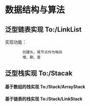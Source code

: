 # 数据结构与算法
## 泛型链表实现 To:/LinkList
   实现功能：
   
            创建头、尾节点作为哨兵
            增、删、查
## 泛型栈实现 To:/Stacak
#### 基于数组的栈实现 To:/Stack/ArrayStack
#### 基于链表的栈实现 To:/Stack/LinkStack
   
